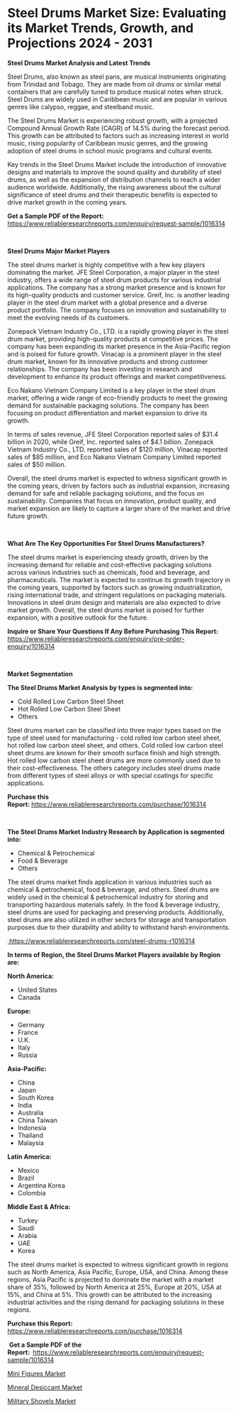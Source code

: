 <p><h1>Steel Drums Market Size: Evaluating its Market Trends, Growth, and Projections 2024 - 2031</h1></p><p><strong>Steel Drums Market Analysis and Latest Trends</strong></p>
<p><p>Steel Drums, also known as steel pans, are musical instruments originating from Trinidad and Tobago. They are made from oil drums or similar metal containers that are carefully tuned to produce musical notes when struck. Steel Drums are widely used in Caribbean music and are popular in various genres like calypso, reggae, and steelband music.</p><p>The Steel Drums Market is experiencing robust growth, with a projected Compound Annual Growth Rate (CAGR) of 14.5% during the forecast period. This growth can be attributed to factors such as increasing interest in world music, rising popularity of Caribbean music genres, and the growing adoption of steel drums in school music programs and cultural events.</p><p>Key trends in the Steel Drums Market include the introduction of innovative designs and materials to improve the sound quality and durability of steel drums, as well as the expansion of distribution channels to reach a wider audience worldwide. Additionally, the rising awareness about the cultural significance of steel drums and their therapeutic benefits is expected to drive market growth in the coming years.</p></p>
<p><strong>Get a Sample PDF of the Report:&nbsp;</strong> <a href="https://www.reliableresearchreports.com/enquiry/request-sample/1016314">https://www.reliableresearchreports.com/enquiry/request-sample/1016314</a></p>
<p>&nbsp;</p>
<p><strong>Steel Drums Major Market Players</strong></p>
<p><p>The steel drums market is highly competitive with a few key players dominating the market. JFE Steel Corporation, a major player in the steel industry, offers a wide range of steel drum products for various industrial applications. The company has a strong market presence and is known for its high-quality products and customer service. Greif, Inc. is another leading player in the steel drum market with a global presence and a diverse product portfolio. The company focuses on innovation and sustainability to meet the evolving needs of its customers.</p><p>Zonepack Vietnam Industry Co., LTD. is a rapidly growing player in the steel drum market, providing high-quality products at competitive prices. The company has been expanding its market presence in the Asia-Pacific region and is poised for future growth. Vinacap is a prominent player in the steel drum market, known for its innovative products and strong customer relationships. The company has been investing in research and development to enhance its product offerings and market competitiveness.</p><p>Eco Nakano Vietnam Company Limited is a key player in the steel drum market, offering a wide range of eco-friendly products to meet the growing demand for sustainable packaging solutions. The company has been focusing on product differentiation and market expansion to drive its growth.</p><p>In terms of sales revenue, JFE Steel Corporation reported sales of $31.4 billion in 2020, while Greif, Inc. reported sales of $4.1 billion. Zonepack Vietnam Industry Co., LTD. reported sales of $120 million, Vinacap reported sales of $85 million, and Eco Nakano Vietnam Company Limited reported sales of $50 million.</p><p>Overall, the steel drums market is expected to witness significant growth in the coming years, driven by factors such as industrial expansion, increasing demand for safe and reliable packaging solutions, and the focus on sustainability. Companies that focus on innovation, product quality, and market expansion are likely to capture a larger share of the market and drive future growth.</p></p>
<p>&nbsp;</p>
<p><strong>What Are The Key Opportunities For Steel Drums Manufacturers?</strong></p>
<p><p>The steel drums market is experiencing steady growth, driven by the increasing demand for reliable and cost-effective packaging solutions across various industries such as chemicals, food and beverage, and pharmaceuticals. The market is expected to continue its growth trajectory in the coming years, supported by factors such as growing industrialization, rising international trade, and stringent regulations on packaging materials. Innovations in steel drum design and materials are also expected to drive market growth. Overall, the steel drums market is poised for further expansion, with a positive outlook for the future.</p></p>
<p><strong>Inquire or Share Your Questions If Any Before Purchasing This Report:</strong> <a href="https://www.reliableresearchreports.com/enquiry/pre-order-enquiry/1016314">https://www.reliableresearchreports.com/enquiry/pre-order-enquiry/1016314</a></p>
<p>&nbsp;</p>
<p><strong>Market Segmentation</strong></p>
<p><strong>The Steel Drums Market Analysis by types is segmented into:</strong></p>
<p><ul><li>Cold Rolled Low Carbon Steel Sheet</li><li>Hot Rolled Low Carbon Steel Sheet</li><li>Others</li></ul></p>
<p><p>Steel drums market can be classified into three major types based on the type of steel used for manufacturing - cold rolled low carbon steel sheet, hot rolled low carbon steel sheet, and others. Cold rolled low carbon steel sheet drums are known for their smooth surface finish and high strength. Hot rolled low carbon steel sheet drums are more commonly used due to their cost-effectiveness. The others category includes steel drums made from different types of steel alloys or with special coatings for specific applications.</p></p>
<p><strong>Purchase this Report:&nbsp;</strong><a href="https://www.reliableresearchreports.com/purchase/1016314">https://www.reliableresearchreports.com/purchase/1016314</a></p>
<p>&nbsp;</p>
<p><strong>The Steel Drums Market Industry Research by Application is segmented into:</strong></p>
<p><ul><li>Chemical & Petrochemical</li><li>Food & Beverage</li><li>Others</li></ul></p>
<p><p>The steel drums market finds application in various industries such as chemical & petrochemical, food & beverage, and others. Steel drums are widely used in the chemical & petrochemical industry for storing and transporting hazardous materials safely. In the food & beverage industry, steel drums are used for packaging and preserving products. Additionally, steel drums are also utilized in other sectors for storage and transportation purposes due to their durability and ability to withstand harsh environments.</p></p>
<p><a href="https://www.reliableresearchreports.com/steel-drums-r1016314">&nbsp;https://www.reliableresearchreports.com/steel-drums-r1016314</a></p>
<p><strong>In terms of Region, the Steel Drums Market Players available by Region are:</strong></p>
<p>
    <p> <strong> North America: </strong>
        <ul>
            <li>United States</li>
            <li>Canada</li>
        </ul>
        </p> 
    <p> <strong> Europe: </strong>
        <ul>
            <li>Germany</li>
            <li>France</li>
            <li>U.K.</li>
            <li>Italy</li>
            <li>Russia</li>
        </ul>
        </p> 
    <p> <strong> Asia-Pacific: </strong>
        <ul>
            <li>China</li>
            <li>Japan</li>
            <li>South Korea</li>
            <li>India</li>
            <li>Australia</li>
            <li>China Taiwan</li>
            <li>Indonesia</li>
            <li>Thailand</li>
            <li>Malaysia</li>
        </ul>
        </p> 
    <p> <strong> Latin America: </strong>
        <ul>
            <li>Mexico</li>
            <li>Brazil</li>
            <li>Argentina Korea</li>
            <li>Colombia</li>
        </ul>
        </p> 
    <p> <strong> Middle East & Africa: </strong>
        <ul>
            <li>Turkey</li>
            <li>Saudi</li>
            <li>Arabia</li>
            <li>UAE</li>
            <li>Korea</li>
        </ul>
    </p>
    </p>
<p><p>The steel drums market is expected to witness significant growth in regions such as North America, Asia Pacific, Europe, USA, and China. Among these regions, Asia Pacific is projected to dominate the market with a market share of 35%, followed by North America at 25%, Europe at 20%, USA at 15%, and China at 5%. This growth can be attributed to the increasing industrial activities and the rising demand for packaging solutions in these regions.</p></p>
<p><strong>Purchase this Report: </strong><a href="https://www.reliableresearchreports.com/purchase/1016314">https://www.reliableresearchreports.com/purchase/1016314</a></p>
<p>&nbsp;<strong>Get a Sample PDF of the Report:&nbsp;&nbsp;</strong><a href="https://www.reliableresearchreports.com/enquiry/request-sample/1016314">https://www.reliableresearchreports.com/enquiry/request-sample/1016314</a></p>
<p><strong></strong></p>
<p><p><a href="https://www.linkedin.com/pulse/mini-figuresnbspmarket-focuses-market-share-size-projected-forecast-rj48e?trackingId=kLGLVvfIgdK%2BCk1f2%2BlUzQ%3D%3D">Mini Figures Market</a></p><p><a href="https://www.linkedin.com/pulse/mineral-desiccant-market-key-successful-business-strategy-forecast-3unwe?trackingId=G5%2Frl0kTIOmzQbsFQmsA7Q%3D%3D">Mineral Desiccant Market</a></p><p><a href="https://www.linkedin.com/pulse/military-shovels-market-size-cagr-trends-2024-2030-kuznets-lnz4c?trackingId=0UVQDW6NnS1EUW68nYCdqw%3D%3D">Military Shovels Market</a></p></p>